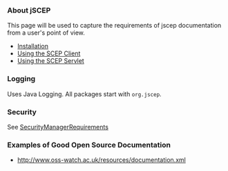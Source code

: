 ### About jSCEP ###

This page will be used to capture the requirements of jscep documentation from a user's point of view.

  * [Installation](Installation.md)
  * [Using the SCEP Client](ClientUsage.md)
  * [Using the SCEP Servlet](ServerUsage.md)

### Logging ###

Uses Java Logging.  All packages start with `org.jscep`.

### Security ###

See [SecurityManagerRequirements](SecurityManagerRequirements.md)

### Examples of Good Open Source Documentation ###

  * http://www.oss-watch.ac.uk/resources/documentation.xml